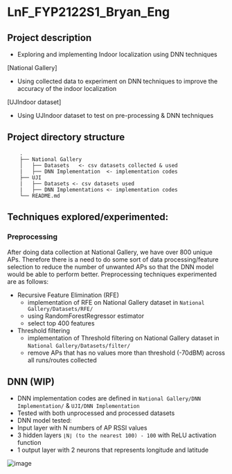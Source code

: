 # LnF_FYP2122S1_Bryan_Eng


## Project description
- Exploring and implementing Indoor localization using DNN techniques 


[National Gallery]
- Using collected data to experiment on DNN techniques to improve the accuracy of the indoor localization 

[UJIndoor dataset]
- Using UJIndoor dataset to test on pre-processing & DNN techniques 

##  Project directory structure 
```
    .
    ├── National Gallery 
    │   ├── Datasets   <- csv datasets collected & used 
    |   ├── DNN Implementation  <- implementation codes 
    ├── UJI   
    |   ├── Datasets <- csv datasets used 
    |   ├── DNN Implementations <- implementation codes 
    └── README.md
```

## Techniques explored/experimented: 
### Preprocessing
After doing data collection at National Gallery, we have over 800 unique APs. Therefore there is a need to do some sort of data processing/feature selection to reduce the number of unwanted APs so that the DNN model would be able to perform better. Preprocessing techniques experimented are as follows: 

- Recursive Feature Elimination (RFE)
    - implementation of RFE on National Gallery dataset in `National Gallery/Datasets/RFE/` 
    - using RandomForestRegressor estimator 
    - select top 400 features 
- Threshold filtering 
    - implementation of Threshold filtering on National Gallery dataset in `National Gallery/Datasets/filter/` 
    - remove APs that has no values more than threshold (-70dBM) across all runs/routes collected 

## DNN (WIP)
- DNN implementation codes are defined in `National Gallery/DNN Implementation/` & `UJI/DNN Implementation`
- Tested with both unprocessed and processed datasets 
- DNN model tested: 
-  Input layer with N numbers of AP RSSI values 
-  3 hidden layers `⌊N⌋ (to the nearest 100) - 100` with ReLU activation function 
-  1 output layer with 2 neurons that represents longitude and latitude 

![image](https://user-images.githubusercontent.com/26837821/144977985-59b2de77-9945-43d8-86fe-1527ece797fa.png)


